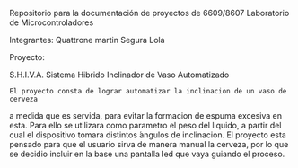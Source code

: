 Repositorio para la documentación de proyectos de
6609/8607 Laboratorio de Microcontroladores

Integrantes: 
            Quattrone martin
            Segura Lola 
            
Proyecto:

S.H.I.V.A.
Sistema Hibrido Inclinador de Vaso Automatizado

    El proyecto consta de lograr automatizar la inclinacion de un vaso de cerveza
a medida que es servida, para evitar la formacion de espuma excesiva en esta.
    Para ello se utilizara como parametro el peso del lıquido, a partir del cual el dispositivo tomara distintos
 ́angulos de inclinacion.
    El proyecto esta pensado para que el usuario sirva de manera manual la cerveza, por lo que se decidio incluir
en la base una pantalla led que vaya guiando el proceso.
